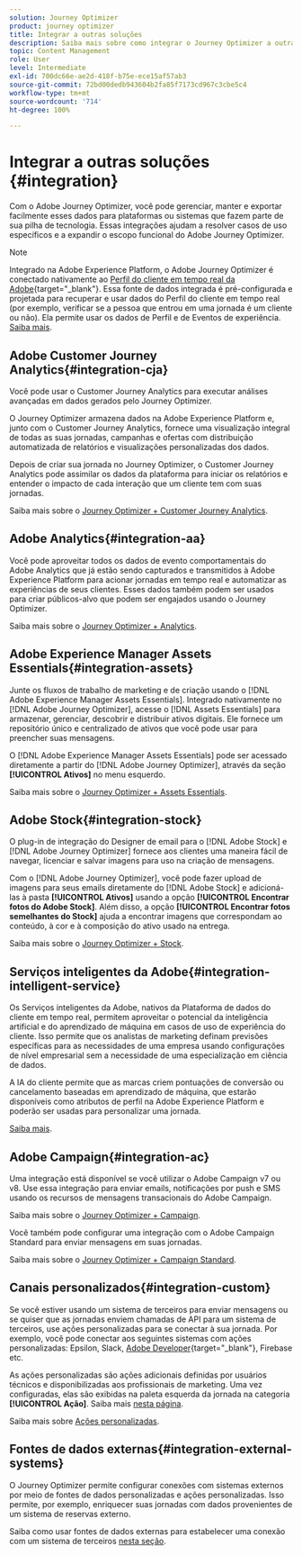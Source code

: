 ```yaml
---
solution: Journey Optimizer
product: journey optimizer
title: Integrar a outras soluções
description: Saiba mais sobre como integrar o Journey Optimizer a outras soluções
topic: Content Management
role: User
level: Intermediate
exl-id: 700dc66e-ae2d-418f-b75e-ece15af57ab3
source-git-commit: 72bd00dedb943604b2fa85f7173cd967c3cbe5c4
workflow-type: tm+mt
source-wordcount: '714'
ht-degree: 100%

---
```


# Integrar a outras soluções {#integration}

Com o Adobe Journey Optimizer, você pode gerenciar, manter e exportar facilmente esses dados para plataformas ou sistemas que fazem parte de sua pilha de tecnologia. Essas integrações ajudam a resolver casos de uso específicos e a expandir o escopo funcional do Adobe Journey Optimizer.

>[!NOTE]
>
> Integrado na Adobe Experience Platform, o Adobe Journey Optimizer é conectado nativamente ao [Perfil do cliente em tempo real da Adobe](https://experienceleague.adobe.com/docs/experience-platform/profile/home.html?lang=pt-BR){target="_blank"}. Essa fonte de dados integrada é pré-configurada e projetada para recuperar e usar dados do Perfil do cliente em tempo real (por exemplo, verificar se a pessoa que entrou em uma jornada é um cliente ou não). Ela permite usar os dados de Perfil e de Eventos de experiência. [Saiba mais](../datasource/adobe-experience-platform-data-source.md).
>

## Adobe Customer Journey Analytics{#integration-cja}

Você pode usar o Customer Journey Analytics para executar análises avançadas em dados gerados pelo Journey Optimizer.

O Journey Optimizer armazena dados na Adobe Experience Platform e, junto com o Customer Journey Analytics, fornece uma visualização integral de todas as suas jornadas, campanhas e ofertas com distribuição automatizada de relatórios e visualizações personalizadas dos dados.

Depois de criar sua jornada no Journey Optimizer, o Customer Journey Analytics pode assimilar os dados da plataforma para iniciar os relatórios e entender o impacto de cada interação que um cliente tem com suas jornadas.

Saiba mais sobre o [Journey Optimizer + Customer Journey Analytics](../reports/cja-ajo.md).

## Adobe Analytics{#integration-aa}

Você pode aproveitar todos os dados de evento comportamentais do Adobe Analytics que já estão sendo capturados e transmitidos à Adobe Experience Platform para acionar jornadas em tempo real e automatizar as experiências de seus clientes. Esses dados também podem ser usados para criar públicos-alvo que podem ser engajados usando o Journey Optimizer.

Saiba mais sobre o [Journey Optimizer + Analytics](../event/about-analytics.md).


## Adobe Experience Manager Assets Essentials{#integration-assets}

Junte os fluxos de trabalho de marketing e de criação usando o [!DNL Adobe Experience Manager Assets Essentials]. Integrado nativamente no [!DNL Adobe Journey Optimizer], acesse o [!DNL Assets Essentials] para armazenar, gerenciar, descobrir e distribuir ativos digitais. Ele fornece um repositório único e centralizado de ativos que você pode usar para preencher suas mensagens.

O [!DNL Adobe Experience Manager Assets Essentials] pode ser acessado diretamente a partir do [!DNL Adobe Journey Optimizer], através da seção **[!UICONTROL Ativos]** no menu esquerdo.

Saiba mais sobre o [Journey Optimizer + Assets Essentials](../email/assets-essentials.md).


## Adobe Stock{#integration-stock}

O plug-in de integração do Designer de email para o [!DNL Adobe Stock] e [!DNL Adobe Journey Optimizer] fornece aos clientes uma maneira fácil de navegar, licenciar e salvar imagens para uso na criação de mensagens.

Com o [!DNL Adobe Journey Optimizer], você pode fazer upload de imagens para seus emails diretamente do [!DNL Adobe Stock] e adicioná-las à pasta **[!UICONTROL Ativos]** usando a opção **[!UICONTROL Encontrar fotos do Adobe Stock]**. Além disso, a opção **[!UICONTROL Encontrar fotos semelhantes do Stock]** ajuda a encontrar imagens que correspondam ao conteúdo, à cor e à composição do ativo usado na entrega.

Saiba mais sobre o [Journey Optimizer + Stock](../email/stock.md).


## Serviços inteligentes da Adobe{#integration-intelligent-service}

Os Serviços inteligentes da Adobe, nativos da Plataforma de dados do cliente em tempo real, permitem aproveitar o potencial da inteligência artificial e do aprendizado de máquina em casos de uso de experiência do cliente. Isso permite que os analistas de marketing definam previsões específicas para as necessidades de uma empresa usando configurações de nível empresarial sem a necessidade de uma especialização em ciência de dados.

A IA do cliente permite que as marcas criem pontuações de conversão ou cancelamento baseadas em aprendizado de máquina, que estarão disponíveis como atributos de perfil na Adobe Experience Platform e poderão ser usadas para personalizar uma jornada.

[Saiba mais](../building-journeys/ai-services-overview.md).


## Adobe Campaign{#integration-ac}

Uma integração está disponível se você utilizar o Adobe Campaign v7 ou v8. Use essa integração para enviar emails, notificações por push e SMS usando os recursos de mensagens transacionais do Adobe Campaign.

Saiba mais sobre o [Journey Optimizer + Campaign](../building-journeys/ajo-ac.md).

Você também pode configurar uma integração com o Adobe Campaign Standard para enviar mensagens em suas jornadas.

Saiba mais sobre o [Journey Optimizer + Campaign Standard](../building-journeys/ajo-ac.md).

## Canais personalizados{#integration-custom}

Se você estiver usando um sistema de terceiros para enviar mensagens ou se quiser que as jornadas enviem chamadas de API para um sistema de terceiros, use ações personalizadas para se conectar à sua jornada. Por exemplo, você pode conectar aos seguintes sistemas com ações personalizadas: Epsilon, Slack, [Adobe Developer](https://developer.adobe.com){target="_blank"}, Firebase etc.

As ações personalizadas são ações adicionais definidas por usuários técnicos e disponibilizadas aos profissionais de marketing. Uma vez configuradas, elas são exibidas na paleta esquerda da jornada na categoria **[!UICONTROL Ação]**. Saiba mais [nesta página](../building-journeys/about-journey-activities.md#action-activities).

Saiba mais sobre [Ações personalizadas](../action/about-custom-action-configuration.md).

## Fontes de dados externas{#integration-external-systems}

O Journey Optimizer permite configurar conexões com sistemas externos por meio de fontes de dados personalizadas e ações personalizadas. Isso permite, por exemplo, enriquecer suas jornadas com dados provenientes de um sistema de reservas externo.

Saiba como usar fontes de dados externas para estabelecer uma conexão com um sistema de terceiros [nesta seção](../datasource/external-data-sources.md).
